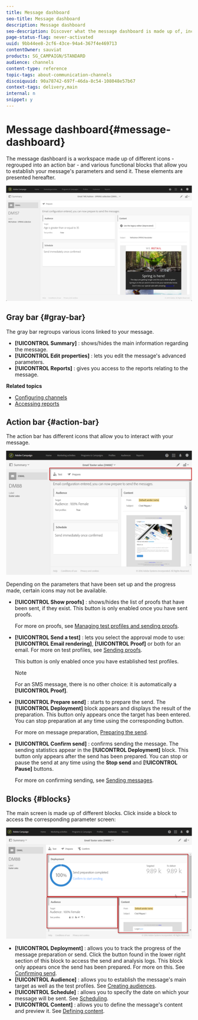 ```yaml
---
title: Message dashboard
seo-title: Message dashboard
description: Message dashboard
seo-description: Discover what the message dashboard is made up of, including the action bar and the various functional blocks.
page-status-flag: never-activated
uuid: 9bb44ee8-2cf6-43ce-94a4-367f4e469713
contentOwner: sauviat
products: SG_CAMPAIGN/STANDARD
audience: channels
content-type: reference
topic-tags: about-communication-channels
discoiquuid: 90a78742-697f-46da-8c54-108048e57b67
context-tags: delivery,main
internal: n
snippet: y
---
```


# Message dashboard{#message-dashboard}

The message dashboard is a workspace made up of different icons - regrouped into an action bar - and various functional blocks that allow you to establish your message's parameters and send it. These elements are presented hereafter.

![](assets/delivery_dashboard_2.png)

## Gray bar {#gray-bar}

The gray bar regroups various icons linked to your message.

* **[!UICONTROL Summary]** : shows/hides the main information regarding the message.
* **[!UICONTROL Edit properties]** : lets you edit the message's advanced parameters.
* **[!UICONTROL Reports]** : gives you access to the reports relating to the message.

**Related topics**

* [Configuring channels](../../administration/using/about-channel-configuration.md)
* [Accessing reports](../../reporting/using/about-dynamic-reports.md)

## Action bar {#action-bar}

The action bar has different icons that allow you to interact with your message.

![](assets/delivery_dashboard_4.png)

Depending on the parameters that have been set up and the progress made, certain icons may not be available.

* **[!UICONTROL Show proofs]** : shows/hides the list of proofs that have been sent, if they exist. This button is only enabled once you have sent proofs.

  For more on proofs, see [Managing test profiles and sending proofs](../../sending/using/managing-test-profiles-and-sending-proofs.md).

* **[!UICONTROL Send a test]** : lets you select the approval mode to use: **[!UICONTROL Email rendering]**, **[!UICONTROL Proof]** or both for an email. For more on test profiles, see [Sending proofs](../../sending/using/managing-test-profiles-and-sending-proofs.md#sending-proofs).

  This button is only enabled once you have established test profiles.

  >[!NOTE]
  >
  >For an SMS message, there is no other choice: it is automatically a **[!UICONTROL Proof]**.

* **[!UICONTROL Prepare send]** : starts to prepare the send. The **[!UICONTROL Deployment]** block appears and displays the result of the preparation. This button only appears once the target has been entered. You can stop preparation at any time using the corresponding button.

  For more on message preparation, [Preparing the send](../../sending/using/preparing-the-send.md).

* **[!UICONTROL Confirm send]** : confirms sending the message. The sending statistics appear in the **[!UICONTROL Deployment]** block. This button only appears after the send has been prepared. You can stop or pause the send at any time using the **Stop send** and **[!UICONTROL Pause]** buttons.

  For more on confirming sending, see [Sending messages](../../sending/using/confirming-the-send.md).

## Blocks {#blocks}

The main screen is made up of different blocks. Click inside a block to access the corresponding parameter screen:

![](assets/delivery_dashboard_3.png)

* **[!UICONTROL Deployment]** : allows you to track the progress of the message preparation or send. Click the button found in the lower right section of this block to access the send and analysis logs. This block only appears once the send has been prepared. For more on this. See [Confirming send](../../sending/using/confirming-the-send.md).
* **[!UICONTROL Audience]** : allows you to establish the message's main target as well as the test profiles. See [Creating audiences](../../audiences/using/creating-audiences.md).
* **[!UICONTROL Schedule]** : allows you to specify the date on which your message will be sent. See [Scheduling](../../sending/using/about-scheduling-messages.md).
* **[!UICONTROL Content]** : allows you to define the message's content and preview it. See [Defining content](../../designing/using/designing-content-in-adobe-campaign.md).

